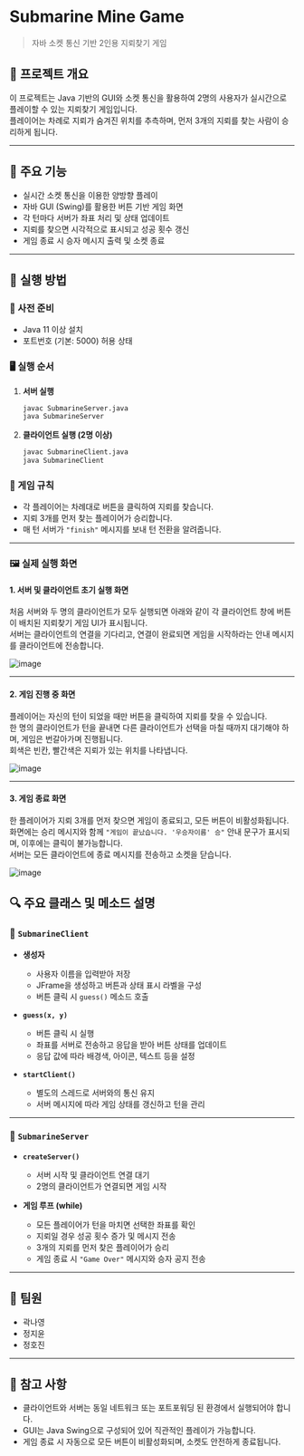 # Submarine Mine Game

> 자바 소켓 통신 기반 2인용 지뢰찾기 게임

## 📌 프로젝트 개요

이 프로젝트는 Java 기반의 GUI와 소켓 통신을 활용하여 2명의 사용자가 실시간으로 플레이할 수 있는 지뢰찾기 게임입니다.  
플레이어는 차례로 지뢰가 숨겨진 위치를 추측하며, 먼저 3개의 지뢰를 찾는 사람이 승리하게 됩니다.

---

## 🧩 주요 기능

- 실시간 소켓 통신을 이용한 양방향 플레이
- 자바 GUI (Swing)를 활용한 버튼 기반 게임 화면
- 각 턴마다 서버가 좌표 처리 및 상태 업데이트
- 지뢰를 찾으면 시각적으로 표시되고 성공 횟수 갱신
- 게임 종료 시 승자 메시지 출력 및 소켓 종료

---

## 🧪 실행 방법

### 🔧 사전 준비

- Java 11 이상 설치
- 포트번호 (기본: 5000) 허용 상태

### 🖥️ 실행 순서

1. **서버 실행**
   ```bash
   javac SubmarineServer.java
   java SubmarineServer


2. **클라이언트 실행 (2명 이상)**

   ```bash
   javac SubmarineClient.java
   java SubmarineClient
   ```

### 📍 게임 규칙

* 각 플레이어는 차례대로 버튼을 클릭하여 지뢰를 찾습니다.
* 지뢰 3개를 먼저 찾는 플레이어가 승리합니다.
* 매 턴 서버가 `"finish"` 메시지를 보내 턴 전환을 알려줍니다.

---
### 🖼️ 실제 실행 화면

#### 1. 서버 및 클라이언트 초기 실행 화면

처음 서버와 두 명의 클라이언트가 모두 실행되면 아래와 같이 각 클라이언트 창에 버튼이 배치된 지뢰찾기 게임 UI가 표시됩니다.  
서버는 클라이언트의 연결을 기다리고, 연결이 완료되면 게임을 시작하라는 안내 메시지를 클라이언트에 전송합니다.

![image](https://github.com/user-attachments/assets/6557db84-127a-4317-980e-e0e79d29285f)

---

#### 2. 게임 진행 중 화면

플레이어는 자신의 턴이 되었을 때만 버튼을 클릭하여 지뢰를 찾을 수 있습니다.  
한 명의 클라이언트가 턴을 끝내면 다른 클라이언트가 선택을 마칠 때까지 대기해야 하며, 게임은 번갈아가며 진행됩니다.  
회색은 빈칸, 빨간색은 지뢰가 있는 위치를 나타냅니다.

![image](https://github.com/user-attachments/assets/160c407b-b5f0-4afb-9cc8-a38c42b21dff)

---

#### 3. 게임 종료 화면

한 플레이어가 지뢰 3개를 먼저 찾으면 게임이 종료되고, 모든 버튼이 비활성화됩니다.  
화면에는 승리 메시지와 함께 `"게임이 끝났습니다. '우승자이름' 승"` 안내 문구가 표시되며, 이후에는 클릭이 불가능합니다.  
서버는 모든 클라이언트에 종료 메시지를 전송하고 소켓을 닫습니다.

![image](https://github.com/user-attachments/assets/e6925466-a5e3-404f-bc08-520a6c0406cf)





## 🔍 주요 클래스 및 메소드 설명

### 🧠 `SubmarineClient`

* **생성자**

  * 사용자 이름을 입력받아 저장
  * JFrame을 생성하고 버튼과 상태 표시 라벨을 구성
  * 버튼 클릭 시 `guess()` 메소드 호출

* **`guess(x, y)`**

  * 버튼 클릭 시 실행
  * 좌표를 서버로 전송하고 응답을 받아 버튼 상태를 업데이트
  * 응답 값에 따라 배경색, 아이콘, 텍스트 등을 설정

* **`startClient()`**

  * 별도의 스레드로 서버와의 통신 유지
  * 서버 메시지에 따라 게임 상태를 갱신하고 턴을 관리

---

### 🧠 `SubmarineServer`

* **`createServer()`**

  * 서버 시작 및 클라이언트 연결 대기
  * 2명의 클라이언트가 연결되면 게임 시작

* **게임 루프 (while)**

  * 모든 플레이어가 턴을 마치면 선택한 좌표를 확인
  * 지뢰일 경우 성공 횟수 증가 및 메시지 전송
  * 3개의 지뢰를 먼저 찾은 플레이어가 승리
  * 게임 종료 시 `"Game Over"` 메시지와 승자 공지 전송


---

## 👥 팀원

* 곽나영
* 정지윤
* 정호진

---

## 📝 참고 사항

* 클라이언트와 서버는 동일 네트워크 또는 포트포워딩 된 환경에서 실행되어야 합니다.
* GUI는 Java Swing으로 구성되어 있어 직관적인 플레이가 가능합니다.
* 게임 종료 시 자동으로 모든 버튼이 비활성화되며, 소켓도 안전하게 종료됩니다.

